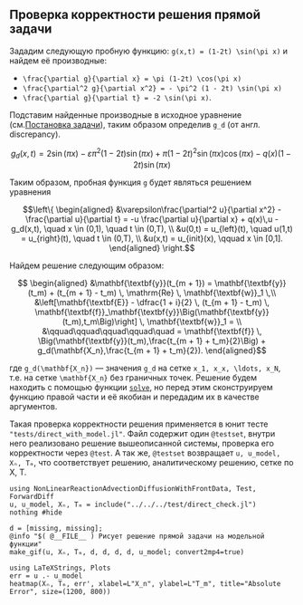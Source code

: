 ## Проверка корректности решения прямой задачи

Зададим следующую пробную функцию: ``g(x,t) = (1-2t) \sin(\pi x)`` и найдем её производные:

* ``\frac{\partial g}{\partial x} = \pi (1-2t) \cos(\pi x)``
* ``\frac{\partial^2 g}{\partial x^2} = - \pi^2 (1 - 2t) \sin(\pi x)``
* ``\frac{\partial g}{\partial t} = -2 \sin(\pi x)``.

Подставим найденные производные в исходное уравнение (см.[Постановка задачи](@ref)), таким образом определив ``g_d`` (от англ. discrepancy).
```math
g_d(x,t) = 2 \sin(\pi x) - \varepsilon \pi^2 (1 - 2t) \sin(\pi x) +
\pi (1 - 2t)^2 \sin(\pi x) \cos(\pi x) - q(x) (1 -2t) \sin(\pi x)
```

Таким образом, пробная функция ``g`` будет являться решением уравнения

```math
\left\{
\begin{aligned}
    &\varepsilon\frac{\partial^2 u}{\partial x^2} - \frac{\partial u}{\partial t} = -u \frac{\partial u}{\partial x} +  q(x)\,u - g_d(x,t), \quad x \in (0,1), \quad t \in (0,T), \\
    &u(0,t) = u_{left}(t), \quad u(1,t) = u_{right}(t), \quad t \in (0,T), \\
    &u(x,t) = u_{init}(x), \qquad x \in [0,1].
\end{aligned}
\right.
```

Найдем решение следующим образом:
```math
    \begin{aligned}
        &\mathbf{\textbf{y}}(t_{m + 1}) = \mathbf{\textbf{y}}(t_m) + (t_{m + 1} - t_m) \, \mathrm{Re} \, \mathbf{\textbf{w}}_1 \,\\
        &\left[\mathbf{\textbf{E}} - \dfrac{1 + i}{2} \, (t_{m + 1} - t_m) \, \mathbf{\textbf{f}}_\mathbf{\textbf{y}}\Big(\mathbf{\textbf{y}}(t_m),t_m\Big)\right] \, \mathbf{\textbf{w}}_1 = \\
        &\qquad\qquad\qquad\qquad\quad = \mathbf{\textbf{f}} \, \Big(\mathbf{\textbf{y}}(t_m),\frac{t_{m + 1} + t_m}{2}\Big) + g_d(\mathbf{X_n},\frac{t_{m + 1} + t_m}{2}).
    \end{aligned}
```
где ``g_d(\mathbf{X_n})`` — значения ``g_d`` на сетке ``x_1, x_x, \ldots, x_N``, т.е. на сетке ``\mathbf{X_n}`` без граничных точек.
Решение будем находить с помощью функции [`solve`](@ref), но перед этим сконструируем функцию правой части и её якобиан и передадим их в качестве аргументов.

Такая проверка корректности решения применяется в юнит тесте `"tests/direct_with_model.jl"`.
Файл содержит один `@testset`, внутри него реализовано решение вышеописанной системы, проверка его корректности
через `@test`. А так же, `@testset` возвращает `u, u_model, Xₙ, Tₘ`, что соответствует решению, аналитическому
решению, сетке по X, T.

```@example test_direct_check
using NonLinearReactionAdvectionDiffusionWithFrontData, Test, ForwardDiff
u, u_model, Xₙ, Tₘ = include("../../../test/direct_check.jl")
nothing #hide
```

```@example test_direct_check
d = [missing, missing];
@info "$( @__FILE__ ) Рисует решение прямой задачи на модельной функции"
make_gif(u, Xₙ, Tₘ, d, d, d, d, u_model; convert2mp4=true)
```

```@example test_direct_check
using LaTeXStrings, Plots
err = u .- u_model
heatmap(Xₙ, Tₘ, err', xlabel=L"X_n", ylabel=L"T_m", title="Absolute Error", size=(1200, 800))
```
